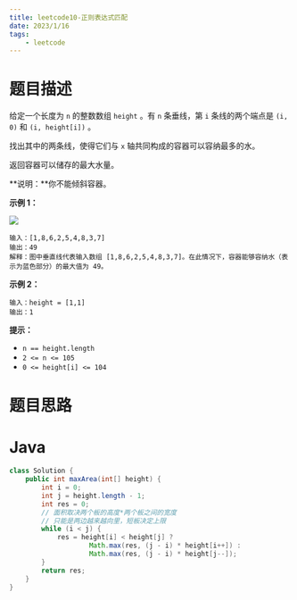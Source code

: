 ```yaml
---
title: leetcode10-正则表达式匹配
date: 2023/1/16
tags: 
    - leetcode
---
```


# 题目描述

给定一个长度为 `n` 的整数数组 `height` 。有 `n` 条垂线，第 `i` 条线的两个端点是 `(i, 0)` 和 `(i, height[i])` 。

找出其中的两条线，使得它们与 `x` 轴共同构成的容器可以容纳最多的水。

返回容器可以储存的最大水量。

**说明：**你不能倾斜容器。



**示例 1：**

![](https://raw.githubusercontent.com/snmlm/resources/master/picture/leetcode11.jpg)

```
输入：[1,8,6,2,5,4,8,3,7]
输出：49 
解释：图中垂直线代表输入数组 [1,8,6,2,5,4,8,3,7]。在此情况下，容器能够容纳水（表示为蓝色部分）的最大值为 49。
```

**示例 2：**

```
输入：height = [1,1]
输出：1
```



**提示：**

- `n == height.length`
- `2 <= n <= 105`
- `0 <= height[i] <= 104`


# 题目思路

# Java
```java
class Solution {
    public int maxArea(int[] height) {
        int i = 0;
        int j = height.length - 1;
        int res = 0;
        // 面积取决两个板的高度*两个板之间的宽度
        // 只能是两边越来越向里，短板决定上限
        while (i < j) {
            res = height[i] < height[j] ?
                    Math.max(res, (j - i) * height[i++]) :
                    Math.max(res, (j - i) * height[j--]);
        }
        return res;
    }
}
```
